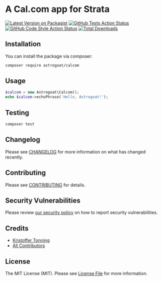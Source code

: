 # A Cal.com app for Strata

[![Latest Version on Packagist](https://img.shields.io/packagist/v/astrogoat/calcom.svg?style=flat-square)](https://packagist.org/packages/astrogoat/calcom)
[![GitHub Tests Action Status](https://img.shields.io/github/workflow/status/astrogoat/calcom/run-tests?label=tests)](https://github.com/astrogoat/calcom/actions?query=workflow%3Arun-tests+branch%3Amain)
[![GitHub Code Style Action Status](https://img.shields.io/github/workflow/status/astrogoat/calcom/Check%20&%20fix%20styling?label=code%20style)](https://github.com/astrogoat/calcom/actions?query=workflow%3A"Check+%26+fix+styling"+branch%3Amain)
[![Total Downloads](https://img.shields.io/packagist/dt/astrogoat/calcom.svg?style=flat-square)](https://packagist.org/packages/astrogoat/calcom)

## Installation

You can install the package via composer:

```bash
composer require astrogoat/calcom
```

## Usage

```php
$calcom = new Astrogoat\Calcom();
echo $calcom->echoPhrase('Hello, Astrogoat!');
```

## Testing

```bash
composer test
```

## Changelog

Please see [CHANGELOG](CHANGELOG.md) for more information on what has changed recently.

## Contributing

Please see [CONTRIBUTING](.github/CONTRIBUTING.md) for details.

## Security Vulnerabilities

Please review [our security policy](../../security/policy) on how to report security vulnerabilities.

## Credits

- [Kristoffer Tonning](https://github.com/tonning)
- [All Contributors](../../contributors)

## License

The MIT License (MIT). Please see [License File](LICENSE.md) for more information.
